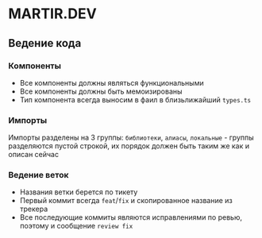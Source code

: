 # MARTIR.DEV

## Ведение кода

### Компоненты

-   Все компоненты должны являться функциональными
-   Все компоненты должны быть мемоизированы
-   Тип компонента всегда выносим в фаил в близьлижайший `types.ts`

### Импорты

Импорты разделены на 3 группы: `библиотеки`, `алиасы`, `локальные` - группы разделяются пустой строкой, их порядок должен быть таким же как и описан сейчас

### Ведение веток

-   Названия ветки берется по тикету
-   Первый коммит всегда `feat`/`fix` и скопированное название из трекера
-   Все последующие коммиты являются исправлениями по ревью, поэтому и сообщение `review fix`
